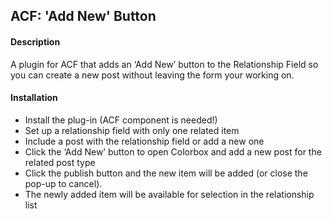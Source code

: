 ## ACF: 'Add New' Button


#### Description

A plugin for ACF that adds an ‘Add New’ button to the Relationship Field so you can create a new post without leaving the form your working on.

#### Installation

* Install the plug-in (ACF component is needed!)
* Set up a relationship field with only one related item
* Include a post with the relationship field or add a new one
* Click the ‘Add New’ button to open Colorbox and add a new post for the related post type
* Click the publish button and the new item will be added (or close the pop-up to cancel).
* The newly added item will be available for selection in the relationship list
